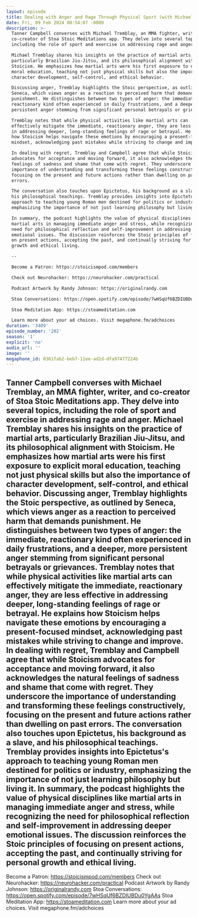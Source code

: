 ```yaml
---
layout: episode
title: Dealing with Anger and Rage Through Physical Sport (with Michael Tremblay)
date: Fri, 09 Feb 2024 08:54:07 -0000
description: >-
  Tanner Campbell converses with Michael Tremblay, an MMA fighter, writer, and
  co-creator of Stoa Stoic Meditations app. They delve into several topics,
  including the role of sport and exercise in addressing rage and anger.

  Michael Tremblay shares his insights on the practice of martial arts,
  particularly Brazilian Jiu-Jitsu, and its philosophical alignment with
  Stoicism. He emphasizes how martial arts were his first exposure to explicit
  moral education, teaching not just physical skills but also the importance of
  character development, self-control, and ethical behavior.

  Discussing anger, Tremblay highlights the Stoic perspective, as outlined by
  Seneca, which views anger as a reaction to perceived harm that demands
  punishment. He distinguishes between two types of anger: the immediate,
  reactionary kind often experienced in daily frustrations, and a deeper, more
  persistent anger stemming from significant personal betrayals or grievances.

  Tremblay notes that while physical activities like martial arts can
  effectively mitigate the immediate, reactionary anger, they are less effective
  in addressing deeper, long-standing feelings of rage or betrayal. He explains
  how Stoicism helps navigate these emotions by encouraging a present-focused
  mindset, acknowledging past mistakes while striving to change and improve.

  In dealing with regret, Tremblay and Campbell agree that while Stoicism
  advocates for acceptance and moving forward, it also acknowledges the natural
  feelings of sadness and shame that come with regret. They underscore the
  importance of understanding and transforming these feelings constructively,
  focusing on the present and future actions rather than dwelling on past
  errors.

  The conversation also touches upon Epictetus, his background as a slave, and
  his philosophical teachings. Tremblay provides insights into Epictetus's
  approach to teaching young Roman men destined for politics or industry,
  emphasizing the importance of not just learning philosophy but living it.

  In summary, the podcast highlights the value of physical disciplines like
  martial arts in managing immediate anger and stress, while recognizing the
  need for philosophical reflection and self-improvement in addressing deeper
  emotional issues. The discussion reinforces the Stoic principles of focusing
  on present actions, accepting the past, and continually striving for personal
  growth and ethical living.

  --

  Become a Patron: https://stoicismpod.com/members

  Check out Neurohacker: https://neurohacker.com/practical

  Podcast Artwork by Randy Johnson: https://originalrandy.com

  Stoa Conversations: https://open.spotify.com/episode/7wHSqUf6BZDIUBDu0YgAAs

  Stoa Meditation App: https://stoameditation.com

  Learn more about your ad choices. Visit megaphone.fm/adchoices
duration: '3409'
episode_number: '202'
season: '1'
explicit: 'no'
audio_url: ''
image: ''
megaphone_id: 0361fab2-beb7-11ee-ad2d-dfa97477224b
---
```


Tanner Campbell converses with Michael Tremblay, an MMA fighter, writer, and co-creator of Stoa Stoic Meditations app. They delve into several topics, including the role of sport and exercise in addressing rage and anger.
Michael Tremblay shares his insights on the practice of martial arts, particularly Brazilian Jiu-Jitsu, and its philosophical alignment with Stoicism. He emphasizes how martial arts were his first exposure to explicit moral education, teaching not just physical skills but also the importance of character development, self-control, and ethical behavior.
Discussing anger, Tremblay highlights the Stoic perspective, as outlined by Seneca, which views anger as a reaction to perceived harm that demands punishment. He distinguishes between two types of anger: the immediate, reactionary kind often experienced in daily frustrations, and a deeper, more persistent anger stemming from significant personal betrayals or grievances.
Tremblay notes that while physical activities like martial arts can effectively mitigate the immediate, reactionary anger, they are less effective in addressing deeper, long-standing feelings of rage or betrayal. He explains how Stoicism helps navigate these emotions by encouraging a present-focused mindset, acknowledging past mistakes while striving to change and improve.
In dealing with regret, Tremblay and Campbell agree that while Stoicism advocates for acceptance and moving forward, it also acknowledges the natural feelings of sadness and shame that come with regret. They underscore the importance of understanding and transforming these feelings constructively, focusing on the present and future actions rather than dwelling on past errors.
The conversation also touches upon Epictetus, his background as a slave, and his philosophical teachings. Tremblay provides insights into Epictetus's approach to teaching young Roman men destined for politics or industry, emphasizing the importance of not just learning philosophy but living it.
In summary, the podcast highlights the value of physical disciplines like martial arts in managing immediate anger and stress, while recognizing the need for philosophical reflection and self-improvement in addressing deeper emotional issues. The discussion reinforces the Stoic principles of focusing on present actions, accepting the past, and continually striving for personal growth and ethical living.
--
Become a Patron: https://stoicismpod.com/members
Check out Neurohacker: https://neurohacker.com/practical
Podcast Artwork by Randy Johnson: https://originalrandy.com
Stoa Conversations: https://open.spotify.com/episode/7wHSqUf6BZDIUBDu0YgAAs
Stoa Meditation App: https://stoameditation.com
Learn more about your ad choices. Visit megaphone.fm/adchoices